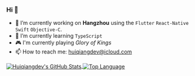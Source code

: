 
<!--
**huiqiangdev/huiqiangdev** is a ✨ _special_ ✨ repository because its `README.md` (this file) appears on your GitHub profile.

Here are some ideas to get you started:

- 🔭 I’m currently working on ...
- 🌱 I’m currently learning ...
- 👯 I’m looking to collaborate on ...
- 🤔 I’m looking for help with ...
- 💬 Ask me about ...
- 📫 How to reach me: ...
- 😄 Pronouns: ...
- ⚡ Fun fact: ...
-->


### Hi 👋
- 🔭 I’m currently working on **Hangzhou** using the `Flutter` `React-Native` `Swift` `Objective-C`.
- 🌱 I’m currently learning `TypeScript`
- 🎮 I'm currently playing *Glory of Kings*
- 📫 How to reach me: huiqiangdev@icloud.com
<a href="https://github.com/huiqiangdev">
<img align="center" src="https://github-readme-stats.vercel.app/api?username=huiqiangdev&show_icons=true&theme=light&line_height=27" alt="Huiqiangdev's GitHub Stats"/>
</a>
<a href="https://github.com/huiqiangdev">
<img align="center" src="https://github-readme-stats.vercel.app/api/top-langs/?username=huiqiangdev&theme=light&hide_langs_below=1" alt="Top Language"/>
</a>

